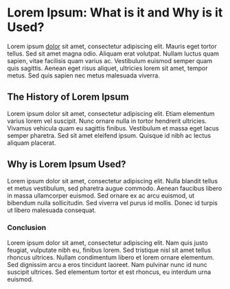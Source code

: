 # Lorem Ipsum: What is it and Why is it Used?

Lorem ipsum [dolor](http://localhost:3000/article/def) sit amet, consectetur adipiscing elit. Mauris eget tortor tellus. Sed sit amet magna odio. Aliquam erat volutpat. Nullam luctus quam sapien, vitae facilisis quam varius ac. Vestibulum euismod semper quam quis sagittis. Aenean eget risus aliquet, ultricies lorem sit amet, tempor metus. Sed quis sapien nec metus malesuada viverra. 

## The History of Lorem Ipsum

Lorem ipsum dolor sit amet, consectetur adipiscing elit. Etiam elementum varius lorem vel suscipit. Nunc ornare nulla in tortor hendrerit ultricies. Vivamus vehicula quam eu sagittis finibus. Vestibulum et massa eget lacus semper pharetra. Sed sit amet eleifend ipsum. Quisque id nibh ac lectus aliquam placerat. 

## Why is Lorem Ipsum Used?

Lorem ipsum dolor sit amet, consectetur adipiscing elit. Nulla blandit tellus et metus vestibulum, sed pharetra augue commodo. Aenean faucibus libero in massa ullamcorper euismod. Sed ornare ex ac arcu euismod, ut bibendum nulla sollicitudin. Sed viverra vel purus id mollis. Donec id turpis ut libero malesuada consequat. 

### Conclusion

Lorem ipsum dolor sit amet, consectetur adipiscing elit. Nam quis justo feugiat, vulputate nibh eu, finibus lorem. Sed tristique nisl sit amet tellus rhoncus ultrices. Nullam condimentum libero et lorem ornare elementum. Sed dignissim arcu a eros tincidunt laoreet. Nam pulvinar nunc id nunc suscipit ultrices. Sed elementum tortor et est rhoncus, eu interdum urna euismod.
